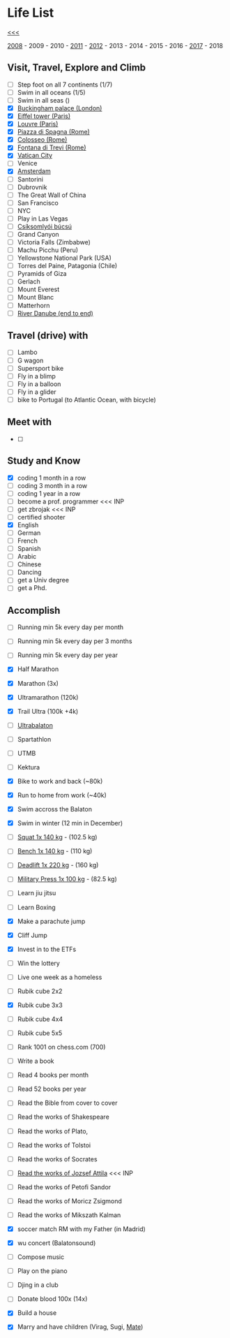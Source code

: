 
Life List
======

[<<<](https://github.com/ttltrk/0con/blob/master/README.MD)

[2008](https://github.com/ttltrk/ELSE/blob/master/LL/2008/LL_2008.MD) - 
2009 - 
2010 - 
[2011](https://github.com/ttltrk/ELSE/blob/master/LL/2011/LL_2011.MD) - 
[2012](https://github.com/ttltrk/ELSE/blob/master/LL/2012/LL_2012.MD) - 
2013 - 
2014 - 
2015 - 
2016 - 
[2017](https://github.com/ttltrk/ELSE/blob/master/LL/2017/LL_2017.MD) - 
2018

Visit, Travel, Explore and Climb
------

- [ ] Step foot on all 7 continents (1/7)
- [ ] Swim in all oceans (1/5)
- [ ] Swim in all seas ()
- [x] [Buckingham palace (London)](https://github.com/ttltrk/ELSE/blob/master/LL/2012/LL_2012.MD)
- [x] [Eiffel tower (Paris)](https://github.com/ttltrk/ELSE/blob/master/LL/2008/LL_2008.MD)
- [x] [Louvre (Paris)](https://github.com/ttltrk/ELSE/blob/master/LL/2008/LL_2008.MD)
- [x] [Piazza di Spagna (Rome)](https://github.com/ttltrk/ELSE/blob/master/LL/2012/LL_2012.MD)
- [x] [Colosseo (Rome)](https://github.com/ttltrk/ELSE/blob/master/LL/2012/LL_2012.MD)
- [x] [Fontana di Trevi (Rome)](https://github.com/ttltrk/ELSE/blob/master/LL/2012/LL_2012.MD)
- [x] [Vatican City](https://github.com/ttltrk/ELSE/blob/master/LL/2012/LL_2012.MD)
- [ ] Venice
- [x] [Amsterdam](https://github.com/ttltrk/ELSE/blob/master/LL/2017/LL_2017.MD)
- [ ] Santorini
- [ ] Dubrovnik
- [ ] The Great Wall of China
- [ ] San Francisco
- [ ] NYC
- [ ] Play in Las Vegas
- [ ] [Csíksomlyói búcsú](https://hu.wikipedia.org/wiki/Cs%C3%ADksomly%C3%B3i_b%C3%BAcs%C3%BA)
- [ ] Grand Canyon
- [ ] Victoria Falls (Zimbabwe)
- [ ] Machu Picchu (Peru)
- [ ] Yellowstone National Park (USA)
- [ ] Torres del Paine, Patagonia (Chile)
- [ ] Pyramids of Giza
- [ ] Gerlach
- [ ] Mount Everest
- [ ] Mount Blanc
- [ ] Matterhorn
- [ ] [River Danube (end to end)](http://www.danube-cycle-path.com/)

Travel (drive) with
------

- [ ] Lambo
- [ ] G wagon
- [ ] Supersport bike
- [ ] Fly in a blimp
- [ ] Fly in a balloon  
- [ ] Fly in a glider
- [ ] bike to Portugal (to Atlantic Ocean, with bicycle)

Meet with
------

- [ ] 

Study and Know
------

- [x] coding 1 month in a row
- [ ] coding 3 month in a row
- [ ] coding 1 year in a row
- [ ] become a prof. programmer <<< INP
- [ ] get zbrojak <<< INP
- [ ] certified shooter 
- [x] English 
- [ ] German
- [ ] French
- [ ] Spanish
- [ ] Arabic
- [ ] Chinese
- [ ] Dancing
- [ ] get a Univ degree
- [ ] get a Phd.

Accomplish
------

- [ ] Running min 5k every day per month
- [ ] Running min 5k every day per 3 months
- [ ] Running min 5k every day per year
- [x] Half Marathon 
- [x] Marathon (3x)
- [x] Ultramarathon (120k)
- [x] Trail Ultra (100k +4k)
- [ ] [Ultrabalaton](http://ultrabalaton.hu/?lang=en)
- [ ] Spartathlon
- [ ] UTMB
- [ ] Kektura
- [x] Bike to work and back (~80k)
- [x] Run to home from work (~40k)
- [x] Swim accross the Balaton
- [x] Swim in winter (12 min in December)
- [ ] [Squat 1x 140 kg](https://github.com/ttltrk/ELSE/blob/master/PWR/PWR_STS.MD) - (102.5 kg)
- [ ] [Bench 1x 140 kg](https://github.com/ttltrk/ELSE/blob/master/PWR/PWR_STS.MD) - (110 kg)
- [ ] [Deadlift 1x 220 kg](https://github.com/ttltrk/ELSE/blob/master/PWR/PWR_STS.MD) - (160 kg)
- [ ] [Military Press 1x 100 kg](https://github.com/ttltrk/ELSE/blob/master/PWR/PWR_STS.MD) - (82.5 kg)
- [ ] Learn jiu jitsu
- [ ] Learn Boxing
- [x] Make a parachute jump
- [x] Cliff Jump
- [x] Invest in to the ETFs
- [ ] Win the lottery
- [ ] Live one week as a homeless
- [ ] Rubik cube 2x2
- [x] Rubik cube 3x3
- [ ] Rubik cube 4x4
- [ ] Rubik cube 5x5
- [ ] Rank 1001 on chess.com (700)
- [ ] Write a book
- [ ] Read 4 books per month
- [ ] Read 52 books per year
- [ ] Read the Bible from cover to cover
- [ ] Read the works of Shakespeare
- [ ] Read the works of Plato, 
- [ ] Read the works of Tolstoi
- [ ] Read the works of Socrates
- [ ] [Read the works of Jozsef Attila](http://mek.niif.hu/00700/00708/html/) <<< INP
- [ ] Read the works of Petofi Sandor
- [ ] Read the works of Moricz Zsigmond
- [ ] Read the works of Mikszath Kalman
- [x] soccer match RM with my Father (in Madrid)
- [x] wu concert (Balatonsound)
- [ ] Compose music
- [ ] Play on the piano
- [ ] Djing in a club
- [ ] Donate blood 100x (14x)
- [x] Build a house
- [x] Marry and have children (Virag, Sugi, [Mate](https://github.com/ttltrk/ELSE/blob/master/LL/2017/LL_2017.MD))









